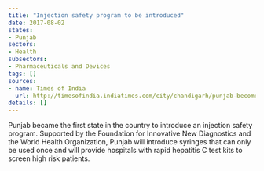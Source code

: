 ```yaml
---
title: "Injection safety program to be introduced"
date: 2017-08-02
states:
- Punjab
sectors:
- Health
subsectors:
- Pharmaceuticals and Devices
tags: []
sources:
- name: Times of India
  url: http://timesofindia.indiatimes.com/city/chandigarh/punjab-becomes-first-state-to-introduce-injection-safety-programme/articleshow/59815260.cms
details: []
---
```


Punjab became the first state in the country to introduce an injection safety program. Supported by the Foundation for Innovative New Diagnostics and the World Health Organization, Punjab will introduce syringes that can only be used once and will provide hospitals with rapid hepatitis C test kits to screen high risk patients.
